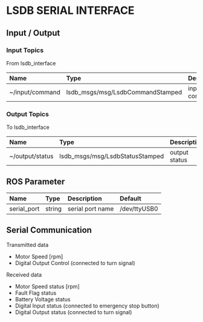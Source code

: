 # LSDB SERIAL INTERFACE

## Input / Output

### Input Topics

From lsdb_interface

| Name            | Type                                   | Description    |
| :-------------- | :------------------------------------- | :------------- |
| ~/input/command | lsdb_msgs/msg/LsdbCommandStamped | input commands |

### Output Topics

To lsdb_interface

| Name            | Type                                  | Description   |
| :-------------- | :------------------------------------ | :------------ |
| ~/output/status | lsdb_msgs/msg/LsdbStatusStamped | output status |

## ROS Parameter

| Name        | Type   | Description      | Default      |
| :---------- | :----- | :--------------- | :----------- |
| serial_port | string | serial port name | /dev/ttyUSB0 |

## Serial Communication

Transmitted data

- Motor Speed [rpm]
- Digital Output Control (connected to turn signal)

Received data

- Motor Speed status [rpm]
- Fault Flag status
- Battery Voltage status
- Digital Input status (connected to emergency stop button)
- Digital Output status (connected to turn signal)
